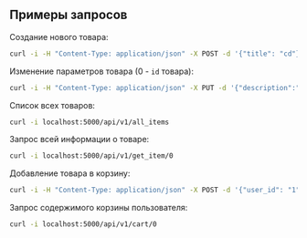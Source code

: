## Примеры запросов

Создание нового товара:
```bash
curl -i -H "Content-Type: application/json" -X POST -d '{"title": "cd"}' http://localhost:5000/api/v1/new_item
```

Изменение параметров товара (0 - `id` товара):
```bash
curl -i -H "Content-Type: application/json" -X PUT -d '{"description":"new description"}' http://localhost:5000/api/v1/update_item/0
```

Список всех товаров:
```bash
curl -i localhost:5000/api/v1/all_items
```

Запрос всей информации о товаре:
```bash
curl -i localhost:5000/api/v1/get_item/0
```

Добавление товара в корзину:
```bash
curl -i -H "Content-Type: application/json" -X POST -d '{"user_id": "1", "item_id": "0"}' http://localhost:5000/api/v1/add_cart
```

Запрос содержимого корзины пользователя:
```bash
curl -i localhost:5000/api/v1/cart/0
```

